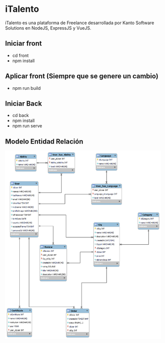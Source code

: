 # iTalento
iTalento es una plataforma de Freelance desarrollada por Kanto Software Solutions en NodeJS, ExpressJS y VueJS.

## Iniciar front
- cd front
- npm install

## Aplicar front (Siempre que se genere un cambio)
- npm run build 

## Iniciar Back
- cd back
- npm install
- npm run serve

## Modelo Entidad Relación
![Modelo ER](/images/ERDiagram.png "Modelo Entidad Relación")